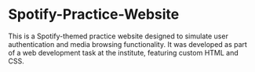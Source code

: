 # Spotify-Practice-Website
This is a Spotify-themed practice website designed to simulate user authentication and media browsing functionality. It was developed as part of a web development task at the institute, featuring custom HTML and CSS.
